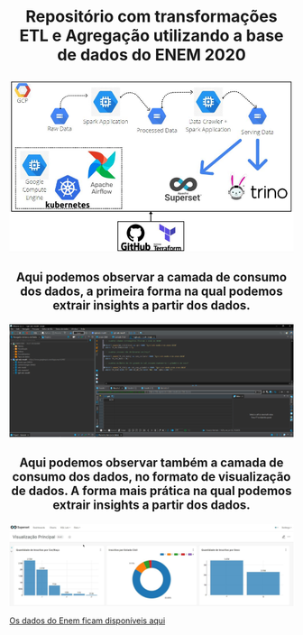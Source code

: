 # <p align= "center">  Repositório com transformações ETL e Agregação utilizando a base de dados do ENEM 2020 </p>


[![GCP-Workflow](https://github.com/mateusclira/edc-desafio-final/blob/main/images/Arquitetura.JPG)](https://www.youtube.com/watch?v=GGHIs4OSQGM "Engenharia de dados - Workflow na GCP")

## <p align= "center">  Aqui podemos observar a camada de consumo dos dados, a primeira forma na qual podemos extrair insights a partir dos dados. </p>

![img2](images/dbeaver_image.png)

## <p align= "center">  Aqui podemos observar também a camada de consumo dos dados, no formato de visualização de dados. A forma mais prática na qual podemos extrair insights a partir dos dados. </p>

![img3](images/SuperSet.JPG)


[Os dados do Enem ficam disponíveis aqui](https://www.gov.br/inep/pt-br/acesso-a-informacao/dados-abertos/microdados/enem)